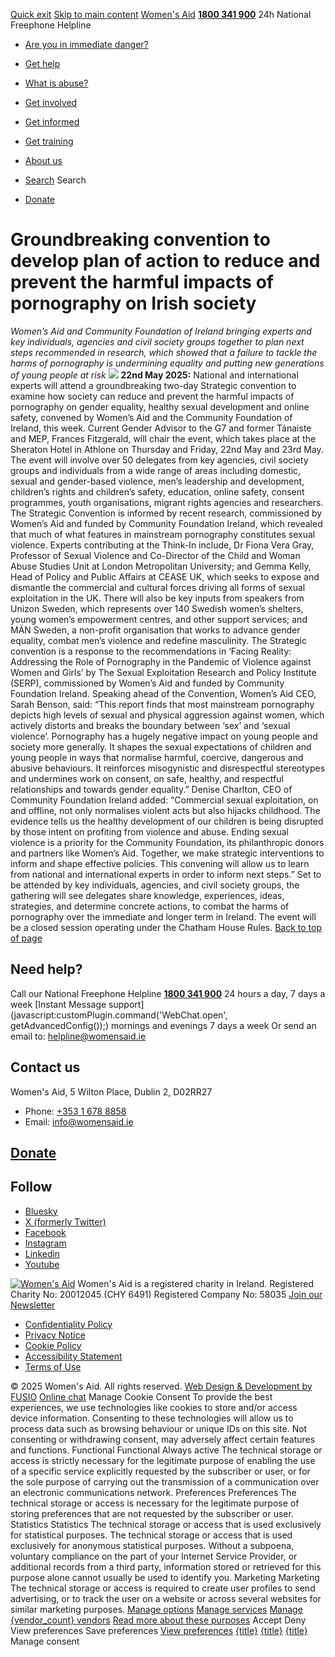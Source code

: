 [Quick exit](https://www.womensaid.ie/get-informed/news-events/media-releases/groundbreaking-convention-to-develop-plan-of-action-to-reduce-and-prevent-the-harmful-impacts-of-pornography-on-irish-society/#exit)
[Skip to main content](https://www.womensaid.ie/get-informed/news-events/media-releases/groundbreaking-convention-to-develop-plan-of-action-to-reduce-and-prevent-the-harmful-impacts-of-pornography-on-irish-society/#pagecontent "Skip to main content")
[Women's Aid](https://www.womensaid.ie/)
**[1800 341 900](tel:1800341900)** 24h National Freephone Helpline
  * [Are you in immediate danger?](https://www.womensaid.ie/are-you-in-immediate-danger/)
  * [Get help](https://www.womensaid.ie/get-help/)
  * [What is abuse?](https://www.womensaid.ie/what-is-abuse/)
  * [Get involved](https://www.womensaid.ie/get-involved/)
  * [Get informed](https://www.womensaid.ie/get-informed/)
  * [Get training](https://www.womensaid.ie/get-training/)
  * [About us](https://www.womensaid.ie/about-us/)


  * [Search](https://www.womensaid.ie/get-informed/news-events/media-releases/groundbreaking-convention-to-develop-plan-of-action-to-reduce-and-prevent-the-harmful-impacts-of-pornography-on-irish-society/)
Search
  * [Donate](https://www.womensaid.ie/get-involved/donate/)


# Groundbreaking convention to develop plan of action to reduce and prevent the harmful impacts of pornography on Irish society
_Women’s Aid and Community Foundation of Ireland bringing experts and key individuals, agencies and civil society groups together to plan next steps recommended in research, which showed that a failure to tackle the harms of pornography is undermining equality and putting new generations of young people at risk_
![](https://www.womensaid.ie/app/uploads/2025/05/womens-aid-2643-1024x683.jpg)
**22nd May 2025:** National and international experts will attend a groundbreaking two-day Strategic convention to examine how society can reduce and prevent the harmful impacts of pornography on gender equality, healthy sexual development and online safety, convened by Women’s Aid and the Community Foundation of Ireland, this week.
Current Gender Advisor to the G7 and former Tánaiste and MEP, Frances Fitzgerald, will chair the event, which takes place at the Sheraton Hotel in Athlone on Thursday and Friday, 22nd May and 23rd May.
The event will involve over 50 delegates from key agencies, civil society groups and individuals from a wide range of areas including domestic, sexual and gender-based violence, men’s leadership and development, children’s rights and children’s safety, education, online safety, consent programmes, youth organisations, migrant rights agencies and researchers.
The Strategic Convention is informed by recent research, commissioned by Women’s Aid and funded by Community Foundation Ireland, which revealed that much of what features in mainstream pornography constitutes sexual violence.
Experts contributing at the Think-In include, Dr Fiona Vera Gray, Professor of Sexual Violence and Co-Director of the Child and Woman Abuse Studies Unit at London Metropolitan University; and Gemma Kelly, Head of Policy and Public Affairs at CEASE UK, which seeks to expose and dismantle the commercial and cultural forces driving all forms of sexual exploitation in the UK.
There will also be key inputs from speakers from Unizon Sweden, which represents over 140 Swedish women’s shelters, young women’s empowerment centres, and other support services; and MÄN Sweden, a non-profit organisation that works to advance gender equality, combat men’s violence and redefine masculinity.
The Strategic convention is a response to the recommendations in ‘Facing Reality: Addressing the Role of Pornography in the Pandemic of Violence against Women and Girls’ by The Sexual Exploitation Research and Policy Institute (SERP), commissioned by Women’s Aid and funded by Community Foundation Ireland.
Speaking ahead of the Convention, Women’s Aid CEO, Sarah Benson, said:
“This report finds that most mainstream pornography depicts high levels of sexual and physical aggression against women, which actively distorts and breaks the boundary between ‘sex’ and ‘sexual violence’. Pornography has a hugely negative impact on young people and society more generally. It shapes the sexual expectations of children and young people in ways that normalise harmful, coercive, dangerous and abusive behaviours. It reinforces misogynistic and disrespectful stereotypes and undermines work on consent, on safe, healthy, and respectful relationships and towards gender equality.”
Denise Charlton, CEO of Community Foundation Ireland added: 
“Commercial sexual exploitation, on and offline, not only normalises violent acts but also hijacks childhood. The evidence tells us the healthy development of our children is being disrupted by those intent on profiting from violence and abuse. Ending sexual violence is a priority for the Community Foundation, its philanthropic donors and partners like Women’s Aid. Together, we make strategic interventions to inform and shape effective policies. This convening will allow us to learn from national and international experts in order to inform next steps.”
Set to be attended by key individuals, agencies, and civil society groups, the gathering will see delegates share knowledge, experiences, ideas, strategies, and determine concrete actions, to combat the harms of pornography over the immediate and longer term in Ireland. The event will be a closed session operating under the Chatham House Rules.
[Back to top of page](https://www.womensaid.ie/get-informed/news-events/media-releases/groundbreaking-convention-to-develop-plan-of-action-to-reduce-and-prevent-the-harmful-impacts-of-pornography-on-irish-society/#top)
## Need help?
Call our National Freephone Helpline **[1800 341 900](tel:1800341900)** 24 hours a day, 7 days a week 
[Instant Message support](javascript:customPlugin.command\('WebChat.open', getAdvancedConfig\(\)\);) mornings and evenings 7 days a week
Or send an email to: helpline@womensaid.ie
## Contact us
Women's Aid, 5 Wilton Place, Dublin 2, D02RR27
  * Phone: [+353 1 678 8858](tel:+35316788858)
  * Email: info@womensaid.ie


## [Donate](https://www.womensaid.ie/get-involved/donate/)
## Follow
  * [Bluesky](https://bsky.app/profile/womensaidireland.bsky.social)
  * [X (formerly Twitter)](https://x.com/Womens_Aid)
  * [Facebook](https://www.facebook.com/womensaid.ie)
  * [Instagram](https://www.instagram.com/womens.aid)
  * [Linkedin](https://www.linkedin.com/company/women's-aid/)
  * [Youtube](https://www.youtube.com/@womensaidireland)


[![Women's Aid](https://www.womensaid.ie/app/themes/womensaidsage9/resources/assets/img/womens-aid-logo-white.svg)](https://www.womensaid.ie/get-informed/news-events/media-releases/groundbreaking-convention-to-develop-plan-of-action-to-reduce-and-prevent-the-harmful-impacts-of-pornography-on-irish-society/)
Women's Aid is a registered charity in Ireland.
Registered Charity No: 20012045 (CHY 6491) Registered Company No: 58035
[Join our Newsletter](https://www.womensaid.ie/get-informed/news-events/newsletter/)
  * [Confidentiality Policy](https://www.womensaid.ie/about-us/compliance/confidentiality-policy/)
  * [Privacy Notice](https://www.womensaid.ie/about-us/compliance/privacy-notice/)
  * [Cookie Policy](https://www.womensaid.ie/about-us/compliance/cookie-policy/)
  * [Accessibility Statement](https://www.womensaid.ie/about-us/compliance/accessibility-statement/)
  * [Terms of Use](https://www.womensaid.ie/about-us/compliance/terms-of-use/)


© 2025 Women's Aid. All rights reserved. [Web Design & Development by FUSIO](https://www.fusio.net/?utm_source=WomensAid&utm_medium=Website&utm_campaign=ClientLinks)
[Online chat](https://www.womensaid.ie/get-informed/news-events/media-releases/groundbreaking-convention-to-develop-plan-of-action-to-reduce-and-prevent-the-harmful-impacts-of-pornography-on-irish-society/#chat)
Manage Cookie Consent
To provide the best experiences, we use technologies like cookies to store and/or access device information. Consenting to these technologies will allow us to process data such as browsing behaviour or unique IDs on this site. Not consenting or withdrawing consent, may adversely affect certain features and functions.
Functional Functional Always active 
The technical storage or access is strictly necessary for the legitimate purpose of enabling the use of a specific service explicitly requested by the subscriber or user, or for the sole purpose of carrying out the transmission of a communication over an electronic communications network.
Preferences Preferences
The technical storage or access is necessary for the legitimate purpose of storing preferences that are not requested by the subscriber or user.
Statistics Statistics
The technical storage or access that is used exclusively for statistical purposes. The technical storage or access that is used exclusively for anonymous statistical purposes. Without a subpoena, voluntary compliance on the part of your Internet Service Provider, or additional records from a third party, information stored or retrieved for this purpose alone cannot usually be used to identify you.
Marketing Marketing
The technical storage or access is required to create user profiles to send advertising, or to track the user on a website or across several websites for similar marketing purposes.
[Manage options](https://www.womensaid.ie/get-informed/news-events/media-releases/groundbreaking-convention-to-develop-plan-of-action-to-reduce-and-prevent-the-harmful-impacts-of-pornography-on-irish-society/) [Manage services](https://www.womensaid.ie/get-informed/news-events/media-releases/groundbreaking-convention-to-develop-plan-of-action-to-reduce-and-prevent-the-harmful-impacts-of-pornography-on-irish-society/) [Manage {vendor_count} vendors](https://www.womensaid.ie/get-informed/news-events/media-releases/groundbreaking-convention-to-develop-plan-of-action-to-reduce-and-prevent-the-harmful-impacts-of-pornography-on-irish-society/) [Read more about these purposes](https://cookiedatabase.org/tcf/purposes/)
Accept Deny View preferences Save preferences [View preferences](https://www.womensaid.ie/get-informed/news-events/media-releases/groundbreaking-convention-to-develop-plan-of-action-to-reduce-and-prevent-the-harmful-impacts-of-pornography-on-irish-society/)
[{title}](https://www.womensaid.ie/get-informed/news-events/media-releases/groundbreaking-convention-to-develop-plan-of-action-to-reduce-and-prevent-the-harmful-impacts-of-pornography-on-irish-society/) [{title}](https://www.womensaid.ie/get-informed/news-events/media-releases/groundbreaking-convention-to-develop-plan-of-action-to-reduce-and-prevent-the-harmful-impacts-of-pornography-on-irish-society/) [{title}](https://www.womensaid.ie/get-informed/news-events/media-releases/groundbreaking-convention-to-develop-plan-of-action-to-reduce-and-prevent-the-harmful-impacts-of-pornography-on-irish-society/)
Manage consent
